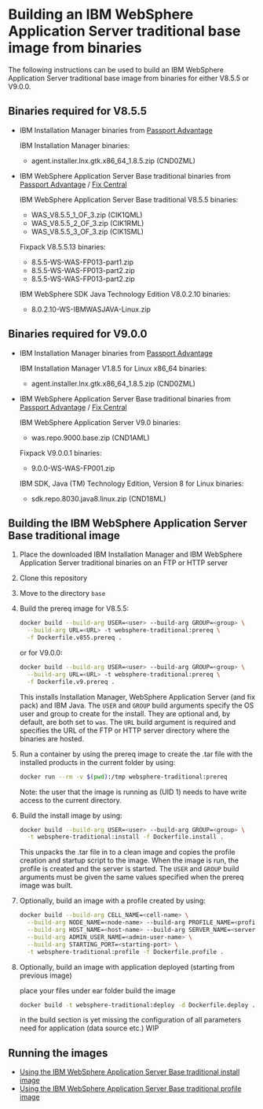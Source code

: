 # Building an IBM WebSphere Application Server traditional base image from binaries

The following instructions can be used to build an IBM WebSphere Application Server traditional base image from binaries for either V8.5.5 or V9.0.0.

## Binaries required for V8.5.5

* IBM Installation Manager binaries from [Passport Advantage](http://www-01.ibm.com/software/passportadvantage/pao_customer.html)

  IBM Installation Manager binaries:
  * agent.installer.lnx.gtk.x86_64_1.8.5.zip (CND0ZML)

* IBM WebSphere Application Server Base traditional binaries from [Passport Advantage](http://www-01.ibm.com/software/passportadvantage/pao_customer.html) / [Fix Central](http://www-933.ibm.com/support/fixcentral/)

  IBM WebSphere Application Server Base traditional V8.5.5 binaries:
  * WAS_V8.5.5_1_OF_3.zip (CIK1QML)
  * WAS_V8.5.5_2_OF_3.zip (CIK1RML)
  * WAS_V8.5.5_3_OF_3.zip (CIK1SML)

  Fixpack V8.5.5.13 binaries:
  * 8.5.5-WS-WAS-FP013-part1.zip
  * 8.5.5-WS-WAS-FP013-part2.zip
  * 8.5.5-WS-WAS-FP013-part2.zip
  
  IBM WebSphere SDK Java Technology Edition V8.0.2.10 binaries:
  * 8.0.2.10-WS-IBMWASJAVA-Linux.zip

## Binaries required for V9.0.0

* IBM Installation Manager binaries from [Passport Advantage](http://www-01.ibm.com/software/passportadvantage/pao_customer.html)

  IBM Installation Manager V1.8.5 for Linux x86_64 binaries:
  * agent.installer.lnx.gtk.x86_64_1.8.5.zip (CND0ZML)

* IBM WebSphere Application Server Base traditional binaries from [Passport Advantage](http://www-01.ibm.com/software/passportadvantage/pao_customer.html) / [Fix Central](http://www-933.ibm.com/support/fixcentral/)

  IBM WebSphere Application Server V9.0 binaries:
  * was.repo.9000.base.zip (CND1AML)

  Fixpack V9.0.0.1 binaries:
  * 9.0.0-WS-WAS-FP001.zip

  IBM SDK, Java (TM) Technology Edition, Version 8 for Linux binaries:
  * sdk.repo.8030.java8.linux.zip (CND18ML)

## Building the IBM WebSphere Application Server Base traditional image

1. Place the downloaded IBM Installation Manager and IBM WebSphere Application Server traditional binaries on an FTP or HTTP server
2. Clone this repository
3. Move to the directory `base`
4. Build the prereq image for V8.5.5:

    ```bash
    docker build --build-arg USER=<user> --build-arg GROUP=<group> \
      --build-arg URL=<URL> -t websphere-traditional:prereq \
      -f Dockerfile.v855.prereq .
    ```

    or for V9.0.0:

    ```bash
    docker build --build-arg USER=<user> --build-arg GROUP=<group> \
      --build-arg URL=<URL> -t websphere-traditional:prereq \
      -f Dockerfile.v9.prereq .
    ```

    This installs Installation Manager, WebSphere Application Server (and fix pack) and IBM Java. The `USER` and `GROUP` build arguments specify the OS user and group to create for the install. They are optional and, by default, are both set to `was`. The `URL` build argument is required and specifies the URL of the FTP or HTTP server directory where the binaries are hosted.

5. Run a container by using the prereq image to create the .tar file with the installed products in the current folder by using:

    ```bash
    docker run --rm -v $(pwd):/tmp websphere-traditional:prereq
    ```

    Note: the user that the image is running as (UID 1) needs to have write access to the current directory.

6. Build the install image by using:

    ```bash
    docker build --build-arg USER=<user> --build-arg GROUP=<group> \
      -t websphere-traditional:install -f Dockerfile.install .
    ```

    This unpacks the .tar file in to a clean image and copies the profile creation and startup script to the image. When the image is run, the profile is created and the server is started. The `USER` and `GROUP` build arguments must be given the same values specified when the prereq image was built.

7. Optionally, build an image with a profile created by using:

    ```bash
    docker build --build-arg CELL_NAME=<cell-name> \
      --build-arg NODE_NAME=<node-name> --build-arg PROFILE_NAME=<profile-name> \
      --build-arg HOST_NAME=<host-name> --build-arg SERVER_NAME=<server-name> \
      --build-arg ADMIN_USER_NAME=<admin-user-name> \
      --build-arg STARTING_PORT=<starting-port> \
      -t websphere-traditional:profile -f Dockerfile.profile .
    ```


9. Optionally, build an image with application deployed (starting from previous image) 

    place your files under ear folder
    build the image

    ```bash
    docker build -t websphere-traditional:deploy -d Dockerfile.deploy .
    ```

    in the build section is yet missing the configuration of all parameters need for application (data source etc.) WIP


## Running the images

* [Using the IBM WebSphere Application Server Base traditional install image](Run-install-image.md)
* [Using the IBM WebSphere Application Server Base traditional profile image](Run-profile-image.md)
